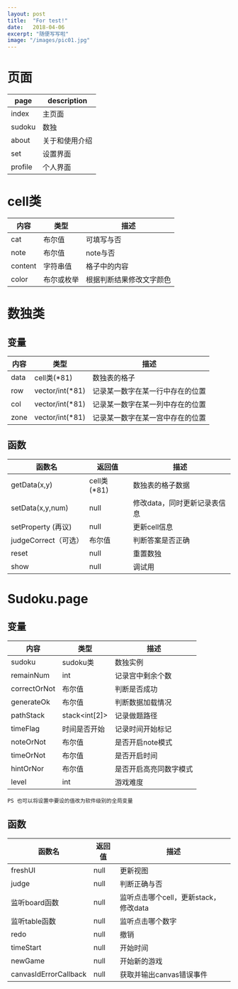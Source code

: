 ```yaml
---
layout: post
title:  "For test!"
date:   2018-04-06
excerpt: "随便写写啦"
image: "/images/pic01.jpg"
---
```


# 页面

| page       | description |
| ---- | ---- |
| index      | 主页面       |
| sudoku     | 数独         |
| about      | 关于和使用介绍 |
| set        | 设置界面      |
| profile    | 个人界面      |

# cell类

| 内容  | 类型  | 描述  |
| ---- | ---- | ---- |
| cat | 布尔值 | 可填写与否 |
| note | 布尔值 | note与否 |
| content | 字符串值 | 格子中的内容 |
| color | 布尔或枚举 | 根据判断结果修改文字颜色 |

# 数独类

## 变量

| 内容  | 类型  | 描述  |
| ---- | ---- | ---- |
| data | cell类(*81) | 数独表的格子 |
| row | vector/int(*81) | 记录某一数字在某一行中存在的位置 |
| col | vector/int(*81) | 记录某一数字在某一列中存在的位置 |
| zone | vector/int(*81) | 记录某一数字在某一宫中存在的位置 |

## 函数

| 函数名  | 返回值  | 描述  |
| ---- | ---- | ---- |
| getData(x,y) | cell类(*81) | 数独表的格子数据 |
| setData(x,y,num) | null | 修改data，同时更新记录表信息 |
| setProperty (再议) | null | 更新cell信息
| judgeCorrect（可选） | 布尔值 | 判断答案是否正确|
| reset | null | 重置数独 |
| show | null | 调试用 |

# Sudoku.page
## 变量

| 内容  | 类型  | 描述  |
| ---- | ---- | ---- |
| sudoku | sudoku类 | 数独实例 |
| remainNum | int | 记录宫中剩余个数 |
| correctOrNot | 布尔值 | 判断是否成功 |
| generateOk | 布尔值 | 判断数据加载情况 |
| pathStack | stack\<int[2]\> | 记录做题路径 |
| timeFlag | 时间是否开始 | 记录时间开始标记 |
| noteOrNot | 布尔值 | 是否开启note模式 |
| timeOrNot | 布尔值 | 是否开启时间 |
| hintOrNor | 布尔值 | 是否开启高亮同数字模式 |
| level | int | 游戏难度 |

	PS 也可以将设置中要设的值改为软件级别的全局变量

## 函数

| 函数名  | 返回值  | 描述  |
| ---- | ---- | ---- |
| freshUI | null | 更新视图 |
| judge | null | 判断正确与否 |
| 监听board函数 | null | 监听点击哪个cell，更新stack，修改data |
| 监听table函数 | null | 监听点击哪个数字 |
| redo | null | 撤销 |
| timeStart | null | 开始时间 |
| newGame | null | 开始新的游戏 |
| canvasIdErrorCallback | null |获取并输出canvas错误事件 |
